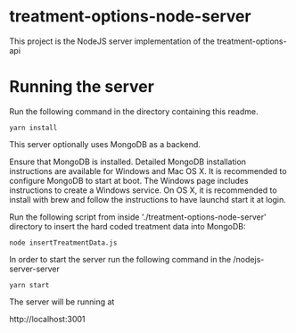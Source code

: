 # treatment-options-node-server

This project is the NodeJS server implementation of the treatment-options-api

# Running the server

Run the following command in the directory containing this readme. 

`yarn install`


This server optionally uses MongoDB as a backend.

Ensure that MongoDB is installed. Detailed MongoDB installation instructions are available for Windows and Mac OS X. It is recommended to configure MongoDB to start at boot. The Windows page includes instructions to create a Windows service. On OS X, it is recommended to install with brew and follow the instructions to have launchd start it at login.

Run the following script from inside './treatment-options-node-server' directory to insert the hard coded treatment data into MongoDB:

`node insertTreatmentData.js`

In order to start the server run the following command in the /nodejs-server-server

`yarn start`

The server will be running at

http://localhost:3001

